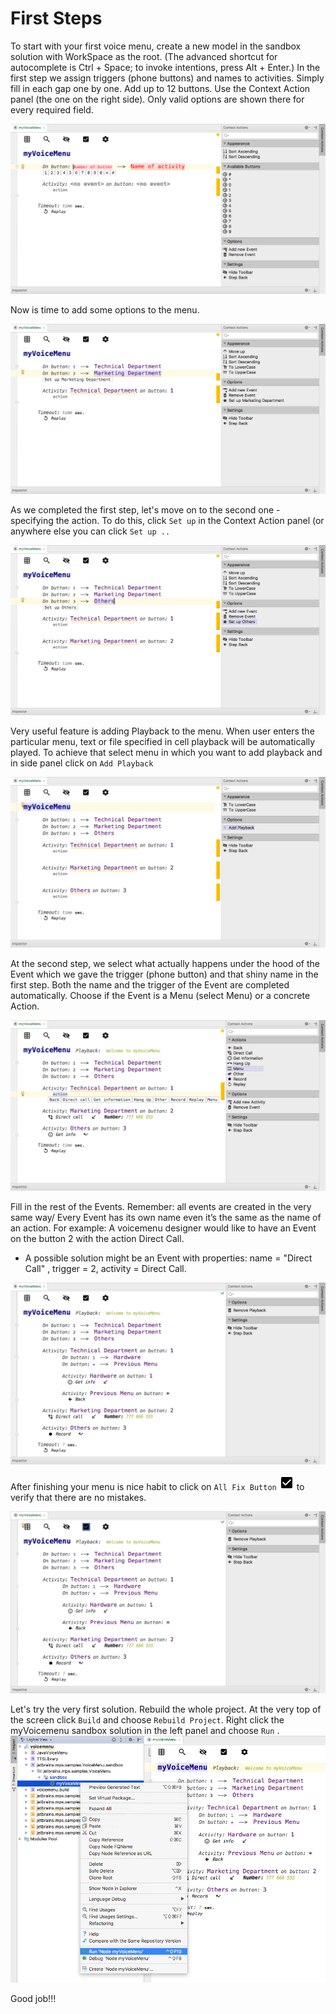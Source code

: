 First Steps
===========

To start with your first voice menu, create a new model in the sandbox solution with WorkSpace as the root. (The  advanced shortcut for autocomplete is Ctrl + Space; to invoke intentions, press Alt + Enter.)
In the first step we assign triggers (phone buttons) and names to activities. Simply fill in each gap one by one. Add up to 12 buttons. Use the Context Action panel (the one on the right side). Only valid options are shown there for every required field.

[![MPS_VoiceMenu_Sample](../../extras/_Language_1.png)](https://github.com/vaclav/voicemenu/blob/master/extras/_Language_1.png)

Now is time to add some options to the menu.


[![MPS_VoiceMenu_Sample](../../extras/_Language_2.png)](https://github.com/vaclav/voicemenu/blob/master/extras/_Language_2.png)

As we completed the first step, let's move on to the second one - specifying the action. To do this, click `Set up` in the Context Action panel (or anywhere else you can click  `Set up ..` 


[![MPS_VoiceMenu_Sample](../../extras/_Language_3.png)](https://github.com/vaclav/voicemenu/blob/master/extras/_Language_3.png)

Very useful feature is adding Playback to the menu. When user enters the particular menu, text or file specified in cell playback will be automatically played. To achieve that select menu in which you want to add playback and in side panel click on `Add Playback`

[![MPS_VoiceMenu_Sample](../../extras/_Language_4.png)](https://github.com/vaclav/voicemenu/blob/master/extras/_Language_4.png)


At the second step, we select what actually happens under the hood of the Event which we gave the trigger (phone button) and that shiny name in the first step. Both the name and the trigger of the Event are completed automatically. Choose if the Event is a Menu (select Menu) or a concrete Action.


[![MPS_VoiceMenu_Sample](../../extras/_Language_5.png)](https://github.com/vaclav/voicemenu/blob/master/extras/_Language_5.png)

Fill in the rest of the Events. Remember: all events are created in the very same way/ Every Event has its own name even it’s the same as the name of an action. For example: A voicemenu designer would like to have an Event on the button 2 with the action Direct Call.
* A possible solution might be an Event with properties: name = "Direct Call" , trigger = 2, activity = Direct Call.
 

[![MPS_VoiceMenu_Sample](../../extras/_Language_6.png)](https://github.com/vaclav/voicemenu/blob/master/extras/_Language_6.png)

After finishing your menu is nice habit to click on `All Fix Button` [![Fix](../../languages/jetbrains.mps.samples.VoiceMenu/src/AllCheck.png)](https://github.com/vaclav/voicemenu/blob/master/languages/jetbrains.mps.samples.VoiceMenu/src/AllCheck.png) to verify that there are no mistakes.

[![MPS_VoiceMenu_Sample](../../extras/_Language_7.png)](https://github.com/vaclav/voicemenu/blob/master/extras/_Language_7.png)

Let's try the very first solution. Rebuild the whole project. At the very top of the screen click `Build` and choose `Rebuild Project`. Right click the myVoicemenu sandbox solution in the left panel and choose `Run` .
[![MPS_VoiceMenu_Sample](../../extras/_Language_10.png)](https://github.com/vaclav/voicemenu/blob/master/extras/_Language_10.png)


Good job!!!


